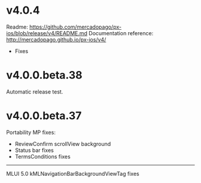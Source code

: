 # v4.0.4

Readme: https://github.com/mercadopago/px-ios/blob/release/v4/README.md
Documentation reference: http://mercadopago.github.io/px-ios/v4/

- Fixes

# v4.0.0.beta.38

Automatic release test. 

# v4.0.0.beta.37

Portability MP fixes:

- ReviewConfirm scrollView background
- Status bar fixes
- TermsConditions fixes

******************************************

MLUI 5.0
kMLNavigationBarBackgroundViewTag fixes